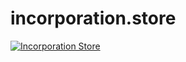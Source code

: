 # incorporation.store

[![Incorporation Store](http://img.youtube.com/vi/yq32MO9J_Nc?t=2910/0.jpg)](http://www.youtube.com/watch?v=yq32MO9J_Nc?t=2910 "Incorporation Store")